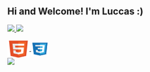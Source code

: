 ## Hi and Welcome! I'm Luccas :)

<div>
   <a href="https://github.com/LuccasMiguel1">
   <img height="180em" src="https://github-readme-stats.vercel.app/api?username=LuccasMiguel1&show_icons=true&theme=radical&include_all_commits=true&count_private=true"/>
   <img height="180em" src="https://github-readme-stats.vercel.app/api/top-langs/?username=LuccasMiguel1&layout=compact&langs_count=6&theme=radical"/>
</div>
<div style="display: inline_block"><br>
  <img align="center" alt="HTML" height="40" width="50" src="https://raw.githubusercontent.com/devicons/devicon/master/icons/html5/html5-original.svg">
  <img align="center" alt="CSS" height="30" width="40" src="https://raw.githubusercontent.com/devicons/devicon/master/icons/css3/css3-original.svg">
</div>
<div>
 <a href="https://www.linkedin.com/in/luccas-miguel-da-cruz-dos-santos-415521247/" target="_blank">
 <img src="https://img.shields.io/badge/-LinkedIn-%230077B5?style=for-the-badge&logo=linkedin&logoColor=white" target="_blank"></a> 
</div>
